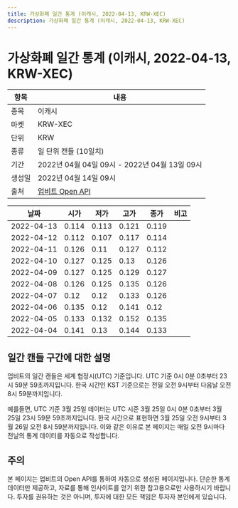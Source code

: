 ```yaml
---
title: 가상화폐 일간 통계 (이캐시, 2022-04-13, KRW-XEC)
description: 가상화폐 일간 통계 (이캐시, 2022-04-13, KRW-XEC)
---
```



가상화폐 일간 통계 (이캐시, 2022-04-13, KRW-XEC)
===

|항목|내용|
|--|--|
|종목|이캐시|
|마켓|KRW-XEC|
|단위|KRW|
|종류|일 단위 캔들 (10일치)|
|기간|2022년 04월 04일 09시 - 2022년 04월 13일 09시|
|생성일|2022년 04월 14일 09시|
|출처|[업비트 Open API](https://docs.upbit.com)|


|날짜|시가|저가|고가|종가|비고|
|--|--|--|--|--|--|
|2022-04-13|0.114|0.113|0.121|0.119|    |
|2022-04-12|0.112|0.107|0.117|0.114|    |
|2022-04-11|0.126|0.11|0.127|0.112|    |
|2022-04-10|0.127|0.125|0.13|0.126|    |
|2022-04-09|0.127|0.125|0.129|0.127|    |
|2022-04-08|0.126|0.125|0.135|0.126|    |
|2022-04-07|0.12|0.12|0.133|0.126|    |
|2022-04-06|0.135|0.12|0.141|0.12|    |
|2022-04-05|0.133|0.132|0.152|0.135|    |
|2022-04-04|0.141|0.13|0.144|0.133|    |


일간 캔들 구간에 대한 설명
---


업비트의 일간 캔들은 세계 협정시(UTC) 기준입니다. 
UTC 기준 0시 0분 0초부터 23시 59분 59초까지입니다. 
한국 시간인 KST 기준으로는 전일 오전 9시부터 다음날 오전 8시 59분까지입니다. 


예를들면, UTC 기준 3월 25일 데이터는 UTC 시준 3월 25일 0시 0분 0초부터 3월 25일 23시 59분 59초까지입니다. 
한국 시간으로 표현하면 3월 25일 오전 9시부터 3월 26일 오전 8시 59분까지입니다. 
이와 같은 이유로 본 페이지는 매일 오전 9시마다 전날의 통계 데이터를 자동으로 작성합니다. 


주의
---


본 페이지는 업비트의 Open API를 통하여 자동으로 생성된 페이지입니다. 
단순한 통계 데이터만 제공하고, 자료를 통해 인사이트를 얻기 위한 참고용으로만 사용하시기 바랍니다. 
투자를 권유하는 것은 아니며, 투자에 대한 모든 책임은 투자자 본인에게 있습니다. 
